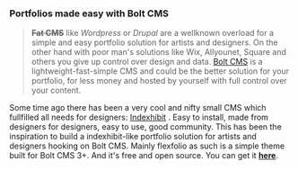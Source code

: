 ### Portfolios made easy with Bolt CMS

>**~~Fat CMS~~** like *Wordpress* or *Drupal* are a wellknown overload for a simple and easy portfolio solution for artists and designers. On the other hand with poor man's solutions like Wix, Allyounet, Square and others you give up control over design and data. [Bolt CMS](https://bolt.cm/)  is a lightweight-fast-simple CMS and could be the better solution for your portfolio, for less money and hosted by yourself with full control over your content.

Some time ago there has been a very cool and nifty small CMS which fullfilled all needs for designers: [Indexhibit](https://www.indexhibit.org/) . Easy to install, made from designers for designers, easy to use, good community. This has been the inspiration to build a indexhibit-like portfolio solution for artists and designers hooking on Bolt CMS. Mainly flexfolio as such is a simple theme built for Bolt CMS 3+. And it's free and open source. You can get it **[here](installation.html)**.
